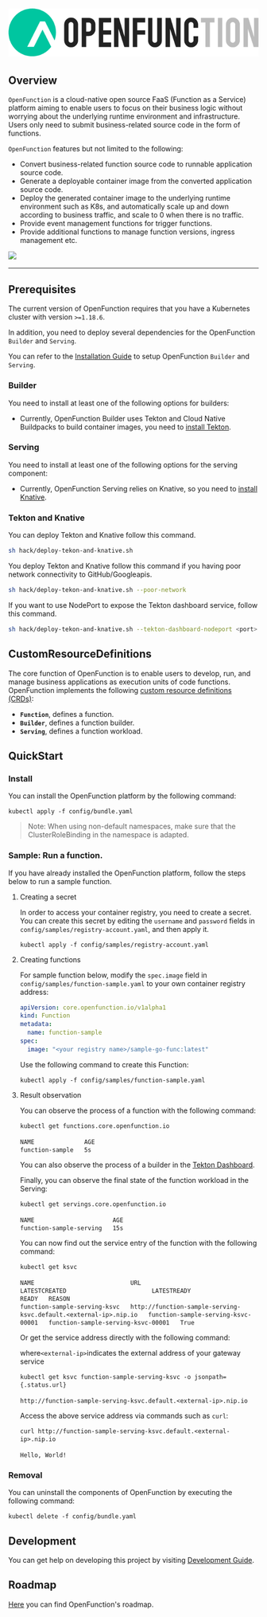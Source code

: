 # ![OpenFunction](docs/images/logo.png)

## Overview

```OpenFunction``` is a cloud-native open source FaaS (Function as a Service) platform aiming to enable users to focus on their business logic without worrying about the underlying runtime environment and infrastructure. Users only need to submit business-related source code in the form of functions.

```OpenFunction``` features but not limited to the following:

- Convert business-related function source code to runnable application source code.
- Generate a deployable container image from the converted application source code.
- Deploy the generated container image to the underlying runtime environment such as K8s, and automatically scale up and down according to business traffic, and scale to 0 when there is no traffic.
- Provide event management functions for trigger functions.
- Provide additional functions to manage function versions, ingress management etc.

![](docs/images/OpenFunction-architecture.png)

---

## Prerequisites

The current version of OpenFunction requires that you have a Kubernetes cluster with version ``>=1.18.6``.

In addition, you need to deploy several dependencies for the OpenFunction ```Builder``` and ```Serving```.

You can refer to the [Installation Guide](docs/installation/README.md) to setup OpenFunction ```Builder``` and ```Serving```.

### Builder

You need to install at least one of the following options for builders:

- Currently, OpenFunction Builder uses Tekton and Cloud Native Buildpacks to build container images, you need to [install Tekton](https://tekton.dev/docs/getting-started/#installation).
    
### Serving

You need to install at least one of the following options for the serving component:

- Currently, OpenFunction Serving relies on Knative, so you need to [install Knative](https://knative.dev/docs/install/).

### Tekton and Knative

You can deploy Tekton and Knative follow this command.

```bash
sh hack/deploy-tekon-and-knative.sh
```
You deploy Tekton and Knative follow this command if you having poor network connectivity to GitHub/Googleapis.

```bash
sh hack/deploy-tekon-and-knative.sh --poor-network
```

If you want to use NodePort to expose the Tekton dashboard service, follow this command.

```bash
sh hack/deploy-tekon-and-knative.sh --tekton-dashboard-nodeport <port>
```

## CustomResourceDefinitions

The core function of OpenFunction is to enable users to develop, run, and manage business applications as execution units of code functions. OpenFunction implements the following [custom resource definitions (CRDs)](https://kubernetes.io/docs/tasks/access-kubernetes-api/extend-api-custom-resource-definitions/):  

- **```Function```**, defines a function.
- **```Builder```**, defines a function builder.
- **```Serving```**, defines a function workload.

## QuickStart

### Install

You can install the OpenFunction platform by the following command:

```shell
kubectl apply -f config/bundle.yaml
```

> Note: When using non-default namespaces, make sure that the ClusterRoleBinding in the namespace is adapted.

### Sample: Run a function.

If you have already installed the OpenFunction platform, follow the steps below to run a sample function.

1. Creating a secret

    In order to access your container registry, you need to create a secret. You can create this secret by editing the ``username`` and ``password`` fields in ``config/samples/registry-account.yaml``, and then apply it.

    ```shell
    kubectl apply -f config/samples/registry-account.yaml
    ```

2. Creating functions

    For sample function below, modify the ``spec.image`` field in ``config/samples/function-sample.yaml`` to your own container registry address: 

    ```yaml
    apiVersion: core.openfunction.io/v1alpha1
    kind: Function
    metadata:
      name: function-sample
    spec:
      image: "<your registry name>/sample-go-func:latest"
    ```

    Use the following command to create this Function:

    ```shell
    kubectl apply -f config/samples/function-sample.yaml
    ```

3. Result observation

    You can observe the process of a function with the following command:

    ```shell
    kubectl get functions.core.openfunction.io

    NAME              AGE
    function-sample   5s
    ```

    You can also observe the process of a builder in the [Tekton Dashboard](https://tekton.dev/docs/dashboard/).

    Finally, you can observe the final state of the function workload in the Serving:

    ```shell
    kubectl get servings.core.openfunction.io
     
    NAME                      AGE
    function-sample-serving   15s
    ```

    You can now find out the service entry of the function with the following command:

    ```shell
    kubectl get ksvc
     
    NAME                           URL                                                                 LATESTCREATED                        LATESTREADY                          READY   REASON
    function-sample-serving-ksvc   http://function-sample-serving-ksvc.default.<external-ip>.nip.io   function-sample-serving-ksvc-00001   function-sample-serving-ksvc-00001   True
    ```

    Or get the service address directly with the following command:

    where``` <external-ip> ```indicates the external address of your gateway service

    ```shell
    kubectl get ksvc function-sample-serving-ksvc -o jsonpath={.status.url}
     
    http://function-sample-serving-ksvc.default.<external-ip>.nip.io
    ```

    Access the above service address via commands such as ``curl``:

    ```shell
    curl http://function-sample-serving-ksvc.default.<external-ip>.nip.io
     
    Hello, World!
    ```

### Removal

You can uninstall the components of OpenFunction by executing the following command:

```shell
kubectl delete -f config/bundle.yaml
```

## Development

You can get help on developing this project by visiting [Development Guide](docs/development/README.md).

## Roadmap

[Here](docs/roadmap.md) you can find OpenFunction's roadmap.